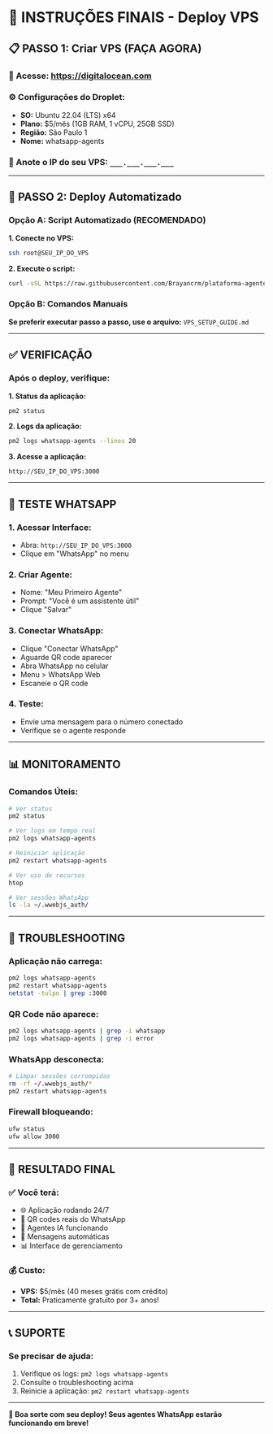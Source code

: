 # 🚀 **INSTRUÇÕES FINAIS - Deploy VPS**

## **📋 PASSO 1: Criar VPS (FAÇA AGORA)**

### **🔗 Acesse:** https://digitalocean.com

### **⚙️ Configurações do Droplet:**
- **SO:** Ubuntu 22.04 (LTS) x64
- **Plano:** $5/mês (1GB RAM, 1 vCPU, 25GB SSD)
- **Região:** São Paulo 1
- **Nome:** whatsapp-agents

### **📝 Anote o IP do seu VPS:** `___.___.___.___ `

---

## **🔧 PASSO 2: Deploy Automatizado**

### **Opção A: Script Automatizado (RECOMENDADO)**

**1. Conecte no VPS:**
```bash
ssh root@SEU_IP_DO_VPS
```

**2. Execute o script:**
```bash
curl -sSL https://raw.githubusercontent.com/Brayancrm/plataforma-agentes-ia/master/deploy-vps.sh | bash
```

### **Opção B: Comandos Manuais**

**Se preferir executar passo a passo, use o arquivo:** `VPS_SETUP_GUIDE.md`

---

## **✅ VERIFICAÇÃO**

### **Após o deploy, verifique:**

**1. Status da aplicação:**
```bash
pm2 status
```

**2. Logs da aplicação:**
```bash
pm2 logs whatsapp-agents --lines 20
```

**3. Acesse a aplicação:**
```
http://SEU_IP_DO_VPS:3000
```

---

## **🎯 TESTE WHATSAPP**

### **1. Acessar Interface:**
- Abra: `http://SEU_IP_DO_VPS:3000`
- Clique em "WhatsApp" no menu

### **2. Criar Agente:**
- Nome: "Meu Primeiro Agente"
- Prompt: "Você é um assistente útil"
- Clique "Salvar"

### **3. Conectar WhatsApp:**
- Clique "Conectar WhatsApp"
- Aguarde QR code aparecer
- Abra WhatsApp no celular
- Menu > WhatsApp Web
- Escaneie o QR code

### **4. Teste:**
- Envie uma mensagem para o número conectado
- Verifique se o agente responde

---

## **📊 MONITORAMENTO**

### **Comandos Úteis:**
```bash
# Ver status
pm2 status

# Ver logs em tempo real
pm2 logs whatsapp-agents

# Reiniciar aplicação
pm2 restart whatsapp-agents

# Ver uso de recursos
htop

# Ver sessões WhatsApp
ls -la ~/.wwebjs_auth/
```

---

## **🚨 TROUBLESHOOTING**

### **Aplicação não carrega:**
```bash
pm2 logs whatsapp-agents
pm2 restart whatsapp-agents
netstat -tulpn | grep :3000
```

### **QR Code não aparece:**
```bash
pm2 logs whatsapp-agents | grep -i whatsapp
pm2 logs whatsapp-agents | grep -i error
```

### **WhatsApp desconecta:**
```bash
# Limpar sessões corrompidas
rm -rf ~/.wwebjs_auth/*
pm2 restart whatsapp-agents
```

### **Firewall bloqueando:**
```bash
ufw status
ufw allow 3000
```

---

## **🎉 RESULTADO FINAL**

### **✅ Você terá:**
- 🌐 Aplicação rodando 24/7
- 📱 QR codes reais do WhatsApp
- 🤖 Agentes IA funcionando
- 💬 Mensagens automáticas
- 📊 Interface de gerenciamento

### **💰 Custo:**
- **VPS:** $5/mês (40 meses grátis com crédito)
- **Total:** Praticamente gratuito por 3+ anos!

---

## **📞 SUPORTE**

### **Se precisar de ajuda:**
1. Verifique os logs: `pm2 logs whatsapp-agents`
2. Consulte o troubleshooting acima
3. Reinicie a aplicação: `pm2 restart whatsapp-agents`

---

**🚀 Boa sorte com seu deploy! Seus agentes WhatsApp estarão funcionando em breve!**
